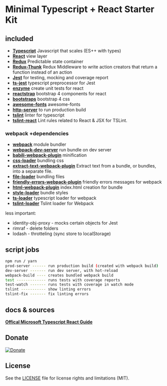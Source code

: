 # Minimal Typescript + React Starter Kit

## included

- [**Typescript**](https://www.typescriptlang.org/) Javascript that scales (ES++ with types)
- [**React**](https://facebook.github.io/react/) view layer
- [**Redux**](https://github.com/reactjs/redux) Predictable state container
- [**Redux-Thunk**](https://github.com/gaearon/redux-thunk) Redux Middleware to write action creators that return a function instead of an action
- [**Jest**](https://facebook.github.io/jest/) for testing, mocking and coverage report
- [**ts-jest**](https://github.com/kulshekhar/ts-jest) typescript preprocessor for Jest
- [**enzyme**](https://github.com/airbnb/enzyme) create unit tests for react
- [**reactstrap**](https://reactstrap.github.io/) bootstrap 4 components for react
- [**bootstraps**](https://v4-alpha.getbootstrap.com/) bootstrap 4 css
- [**awesome-fonts**](http://fontawesome.io/) awesome-fonts
- [**http-server**](https://github.com/indexzero/http-server) to run production build
- [**tslint**](https://github.com/palantir/tslint) linter for typescript
- [**tslint-react**](https://github.com/palantir/tslint-react) Lint rules related to React & JSX for TSLint.

### webpack +dependencies
- [**webpack**](https://webpack.js.org/) module bundler
- [**webpack-dev-server**](https://github.com/webpack/webpack-dev-server) run bundle on dev server
- [**babili-webpack-plugin**](https://github.com/webpack-contrib/babili-webpack-plugin) minification
- [**css-loader**](https://github.com/webpack-contrib/css-loader) bundling css
- [**extract-text-webpack-plugin**](https://github.com/webpack-contrib/extract-text-webpack-plugin) Extract text from a bundle, or bundles, into a separate file.
- [**file-loader**](https://github.com/webpack-contrib/file-loader) bundling files
- [**friendly-errors-webpack-plugin**](https://github.com/geowarin/friendly-errors-webpack-plugin) friendly errors messages for webpack
- [**html-webpack-plugin**](https://github.com/jantimon/html-webpack-plugin) index.html creation for bundle
- [**style-loader**](https://github.com/webpack-contrib/style-loader) bundle styles
- [**ts-loader**](https://github.com/TypeStrong/ts-loader) typescript loader for webpack
- [**tslint-loader**](https://github.com/wbuchwalter/tslint-loader) Tslint loader for Webpack


less important:
- identity-obj-proxy - mocks certain objects for Jest
- rimraf - delete folders
- lodash - throtteling (sync store to localStorage)

## script jobs
```bash
npm run / yarn
prod-server ------ run production build (created with webpack build)
dev-server ------- run dev server, with hot-reload
webpack-build ---- creates bundled webpack build
test ------------- runs tests with coverage reports
test-watch ------- runs tests with coverage in watch mode
tslint ----------- show linting errors
tslint-fix ------- fix linting errors
```

## docs & sources
[**Offical Microsoft Typescript React Guide**](https://github.com/Microsoft/TypeScript-React-Starter#typescript-react-starter)

## Donate
[![Donate](https://img.shields.io/badge/Donate-PayPal-green.svg)](https://www.paypal.com/cgi-bin/webscr?cmd=_s-xclick&hosted_button_id=KEAR9ZC228YCL)

## License
See the [LICENSE](LICENSE.md) file for license rights and limitations (MIT).
